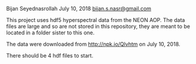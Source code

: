 Bijan Seyednasrollah
July 10, 2018
bijan.s.nasr@gmail.com

This project uses hdf5 hyperspectral data from the NEON AOP. The data files are large and so are not stored in this repository, they are meant to be located in a folder sister to this one.

The data were downloaded from http://npk.io/Qlvhtm on July 10, 2018.

There should be 4 hdf files to start.
